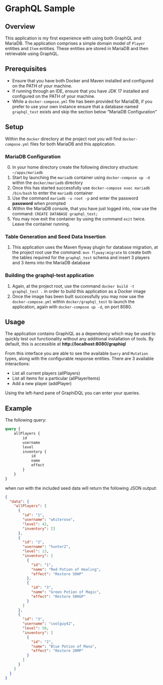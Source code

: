 # GraphQL Sample

## Overview

This application is my first experience with using both GraphQL and MariaDB. The application comprises a simple domain
model of `Player` entities and `Item` entities. These entities are stored in MariaDB and then retrievable using GraphQL.

## Prerequisites

- Ensure that you have both Docker and Maven installed and configured on the PATH of your machine.
- If running through an IDE, ensure that you have JDK 17 installed and configured on the PATH of your machine.
- While a `docker-compose.yml` file has been provided for MariaDB, if you prefer to use your own instance ensure that
a database named `graphql_test` exists and skip the section below "MariaDB Configuration"

## Setup

Within the `docker` directory at the project root you will find `docker-compose.yml` files for both MariaDB and this
application.

### MariaDB Configuration

0) In your home directory create the following directory structure: `~/apps/mariadb`
1) Start by launching the `mariadb` container using `docker-compose up -d` within the `docker/mariadb` directory
2) Once this has started successfully use `docker-compose exec mariadb /bin/bash` to enter the `mariadb` container
3) Use the command `mariadb -u root -p` and enter the password **password** when prompted
4) Within the MariaDB console, that you have just logged into, now use the command: `CREATE DATABASE graphql_test;`
5) You may now exit the container by using the command `exit` twice. Leave the container running.

### Table Generation and Seed Data Insertion

1) This application uses the Maven flyway plugin for database migration, at the project root use the command:
   `mvn flyway:migrate` to create both the tables required for the `graphql_test` schema and insert 3 players and 3
   items
   into the MariaDB database

### Building the graphql-test application

1) Again, at the project root, use the command `docker build -t graphql_test .` in order to build this application as
   a Docker image
2) Once the image has been built successfully you may now use the `docker-compose.yml` within `docker/graphql_test` to
   launch the application, again with `docker-compose up -d`, on port 8080.

## Usage

The application contains GraphiQL as a dependency which may be used to quickly test out functionality without any
additional installation of tools. By default, this is accessible at **http://localhost:8080/graphiql**

From this interface you are able to see the available `Query` and `Mutation` types, along with the configurable response
entities. There are 3 available interactions:

- List all current players (allPlayers)
- List all items for a particular (allPlayerItems)
- Add a new player (addPlayer)

Using the left-hand pane of GraphiDQL you can enter your queries.

## Example

The following query:

```graphql
query {
    allPlayers {
        id
        username
        level
        inventory {
            id
            name
            effect
        }
    }
}
```

when run with the included seed data will return the following JSON output:

```json
{
  "data": {
    "allPlayers": [
      {
        "id": "1",
        "username": "whiterose",
        "level": 42,
        "inventory": []
      },
      {
        "id": "2",
        "username": "hunter2",
        "level": 13,
        "inventory": [
          {
            "id": "1",
            "name": "Red Potion of Healing",
            "effect": "Restore 50HP"
          },
          {
            "id": "3",
            "name": "Green Potion of Magic",
            "effect": "Restore 50HGP"
          }
        ]
      },
      {
        "id": "3",
        "username": "coolguy42",
        "level": 50,
        "inventory": [
          {
            "id": "2",
            "name": "Blue Potion of Mana",
            "effect": "Restore 20MP"
          }
        ]
      }
    ]
  }
}
```